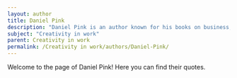 ```yaml
---
layout: author
title: Daniel Pink
description: "Daniel Pink is an author known for his books on business, work, and human behavior, including 'A Whole New Mind' which argues that creativity is essential in the modern workplace and highlights the importance of right-brain thinking."
subject: "Creativity in work"
parent: Creativity in work
permalink: /Creativity in work/authors/Daniel-Pink/
---
```


Welcome to the page of Daniel Pink! Here you can find their quotes.
